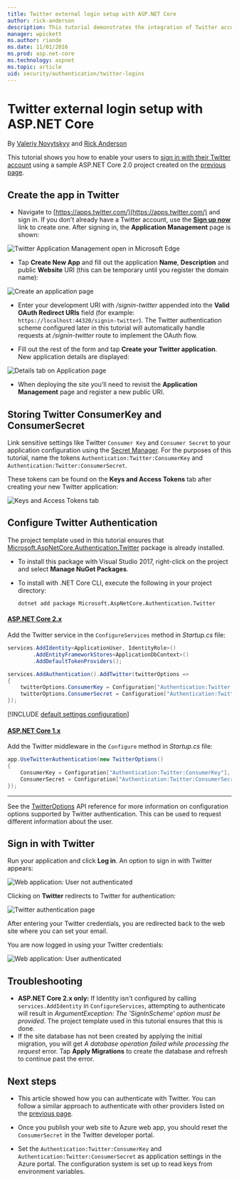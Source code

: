 ```yaml
---
title: Twitter external login setup with ASP.NET Core
author: rick-anderson
description: This tutorial demonstrates the integration of Twitter account user authentication into an existing ASP.NET Core app.
manager: wpickett
ms.author: riande
ms.date: 11/01/2016
ms.prod: asp.net-core
ms.technology: aspnet
ms.topic: article
uid: security/authentication/twitter-logins
---
```

# Twitter external login setup with ASP.NET Core

By [Valeriy Novytskyy](https://github.com/01binary) and [Rick Anderson](https://twitter.com/RickAndMSFT)

This tutorial shows you how to enable your users to [sign in with their Twitter account](https://dev.twitter.com/web/sign-in/desktop-browser) using a sample ASP.NET Core 2.0 project created on the [previous page](xref:security/authentication/social/index).

## Create the app in Twitter

* Navigate to [https://apps.twitter.com/](https://apps.twitter.com/) and sign in. If you don't already have a Twitter account, use the **[Sign up now](https://twitter.com/signup)** link to create one. After signing in, the **Application Management** page is shown:

![Twitter Application Management open in Microsoft Edge](index/_static/TwitterAppManage.png)

* Tap **Create New App** and fill out the application **Name**, **Description** and public **Website** URI (this can be temporary until you register the domain name):

![Create an application page](index/_static/TwitterCreate.png)

* Enter your development URI with */signin-twitter* appended into the **Valid OAuth Redirect URIs** field (for example: `https://localhost:44320/signin-twitter`). The Twitter authentication scheme configured later in this tutorial will automatically handle requests at */signin-twitter* route to implement the OAuth flow.

* Fill out the rest of the form and tap **Create your Twitter application**. New application details are displayed:

![Details tab on Application page](index/_static/TwitterAppDetails.png)

* When deploying the site you'll need to revisit the **Application Management** page and register a new public URI.

## Storing Twitter ConsumerKey and ConsumerSecret

Link sensitive settings like Twitter `Consumer Key` and `Consumer Secret` to your application configuration using the [Secret Manager](xref:security/app-secrets). For the purposes of this tutorial, name the tokens `Authentication:Twitter:ConsumerKey` and `Authentication:Twitter:ConsumerSecret`.

These tokens can be found on the **Keys and Access Tokens** tab after creating your new Twitter application:

![Keys and Access Tokens tab](index/_static/TwitterKeys.png)

## Configure Twitter Authentication

The project template used in this tutorial ensures that [Microsoft.AspNetCore.Authentication.Twitter](https://www.nuget.org/packages/Microsoft.AspNetCore.Authentication.Twitter) package is already installed.

* To install this package with Visual Studio 2017, right-click on the project and select **Manage NuGet Packages**.
* To install with .NET Core CLI, execute the following in your project directory:

   `dotnet add package Microsoft.AspNetCore.Authentication.Twitter`

#### [ASP.NET Core 2.x](#tab/aspnetcore2x/)
Add the Twitter service in the `ConfigureServices` method in *Startup.cs* file:

```csharp
services.AddIdentity<ApplicationUser, IdentityRole>()
        .AddEntityFrameworkStores<ApplicationDbContext>()
        .AddDefaultTokenProviders();

services.AddAuthentication().AddTwitter(twitterOptions =>
{
    twitterOptions.ConsumerKey = Configuration["Authentication:Twitter:ConsumerKey"];
    twitterOptions.ConsumerSecret = Configuration["Authentication:Twitter:ConsumerSecret"];
});
```

[!INCLUDE [default settings configuration](includes/default-settings.md)]

#### [ASP.NET Core 1.x](#tab/aspnetcore1x/)
Add the Twitter middleware in the `Configure` method in *Startup.cs* file:

```csharp
app.UseTwitterAuthentication(new TwitterOptions()
{
    ConsumerKey = Configuration["Authentication:Twitter:ConsumerKey"],
    ConsumerSecret = Configuration["Authentication:Twitter:ConsumerSecret"]
});
```

* * *
See the [TwitterOptions](https://docs.microsoft.com/aspnet/core/api/microsoft.aspnetcore.builder.twitteroptions) API reference for more information on configuration options supported by Twitter authentication. This can be used to request different information about the user.

## Sign in with Twitter

Run your application and click **Log in**. An option to sign in with Twitter appears:

![Web application: User not authenticated](index/_static/DoneTwitter.png)

Clicking on **Twitter** redirects to Twitter for authentication:

![Twitter authentication page](index/_static/TwitterLogin.png)

After entering your Twitter credentials, you are redirected back to the web site where you can set your email.

You are now logged in using your Twitter credentials:

![Web application: User authenticated](index/_static/Done.png)

## Troubleshooting

* **ASP.NET Core 2.x only:** If Identity isn't configured by calling `services.AddIdentity` in `ConfigureServices`, attempting to authenticate will result in *ArgumentException: The 'SignInScheme' option must be provided*. The project template used in this tutorial ensures that this is done.
* If the site database has not been created by applying the initial migration, you will get *A database operation failed while processing the request* error. Tap **Apply Migrations** to create the database and refresh to continue past the error.

## Next steps

* This article showed how you can authenticate with Twitter. You can follow a similar approach to authenticate with other providers listed on the [previous page](xref:security/authentication/social/index).

* Once you publish your web site to Azure web app, you should reset the `ConsumerSecret` in the Twitter developer portal.

* Set the `Authentication:Twitter:ConsumerKey` and `Authentication:Twitter:ConsumerSecret` as application settings in the Azure portal. The configuration system is set up to read keys from environment variables.
